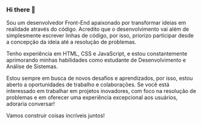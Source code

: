 ### Hi there 👋

<!--
**paulomarinato/paulomarinato** is a ✨ _special_ ✨ repository because its `README.md` (this file) appears on your GitHub profile.

Here are some ideas to get you started:

- 🔭 I’m currently working on ...
- 🌱 I’m currently learning ...
- 👯 I’m looking to collaborate on ...
- 🤔 I’m looking for help with ...
- 💬 Ask me about ...
- 📫 How to reach me: ...
- 😄 Pronouns: ...
- ⚡ Fun fact: ...
-->
Sou um desenvolvedor Front-End apaixonado por transformar ideias em realidade através do código. Acredito que o desenvolvimento vai além de simplesmente escrever linhas de código, por isso, priorizo participar desde a concepção da ideia até a resolução de problemas.

Tenho experiência em HTML, CSS e JavaScript, e estou constantemente aprimorando minhas habilidades como estudante de Desenvolvimento e Análise de Sistemas. 

Estou sempre em busca de novos desafios e aprendizados, por isso, estou aberto a oportunidades de trabalho e colaborações. Se você está interessado em trabalhar em projetos inovadores, com foco na resolução de problemas e em oferecer uma experiência excepcional aos usuários, adoraria conversar!

Vamos construir coisas incríveis juntos!

